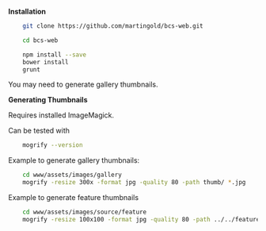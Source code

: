 **Installation**

```bash
	git clone https://github.com/martingold/bcs-web.git

    cd bcs-web

	npm install --save
	bower install
	grunt
```

You may need to generate gallery thumbnails.


**Generating Thumbnails**

Requires installed ImageMagick.

Can be tested with

```bash
	mogrify --version
```

Example to generate gallery thumbnails:

```bash
	cd www/assets/images/gallery
    mogrify -resize 300x -format jpg -quality 80 -path thumb/ *.jpg
```

Example to generate feature thumbnails

```bash
    cd www/assets/images/source/feature
    mogrify -resize 100x100 -format jpg -quality 80 -path ../../feature/ *.jpg
```